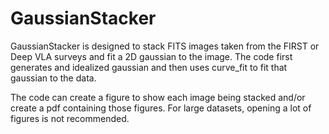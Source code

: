 # GaussianStacker

GaussianStacker is designed to stack FITS images taken from the FIRST or Deep VLA surveys and fit a 2D gaussian to the image. The code first generates and idealized gaussian and then uses curve_fit to fit that gaussian to the data. 

The code can create a figure to show each image being stacked and/or create a pdf containing those figures. For large datasets, opening a lot of figures is not recommended. 



